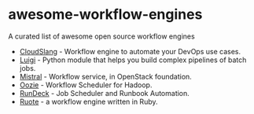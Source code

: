 # awesome-workflow-engines
A curated list of awesome open source workflow engines

 * [CloudSlang](http://www.cloudslang.io/) - Workflow engine to automate your DevOps use cases.
 * [Luigi](https://github.com/spotify/luigi) - Python module that helps you build complex pipelines of batch jobs.
 * [Mistral](https://wiki.openstack.org/wiki/Mistral) - Workflow service, in OpenStack foundation.
 * [Oozie](http://oozie.apache.org/) - Workflow Scheduler for Hadoop.
 * [RunDeck](http://rundeck.org/) - Job Scheduler and Runbook Automation.
 * [Ruote](http://ruote.io/) - a workflow engine written in Ruby.
